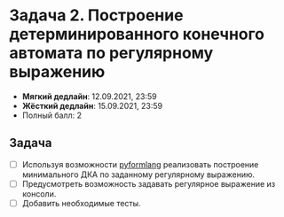 # Задача 2. Построение детерминированного конечного автомата по регулярному выражению

* **Мягкий дедлайн**: 12.09.2021, 23:59
* **Жёсткий дедлайн**: 15.09.2021, 23:59
* Полный балл: 2

## Задача

- [ ] Используя возможности [pyformlang](https://pyformlang.readthedocs.io/en/latest/) реализовать построение минимального ДКА по заданному регулярному выражению.
- [ ] Предусмотреть возможность задавать регулярное выражение из консоли.
- [ ] Добавить необходимые тесты.
